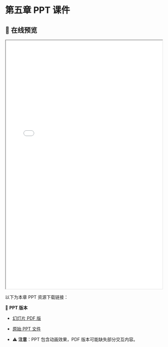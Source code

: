 # 第五章 PPT 课件

## 📒 在线预览
<iframe src="/chapter5/assets/5_传输层.pdf" width="100%" height="800px"></iframe>

以下为本章 PPT 资源下载链接：

🔽 **PPT 版本**
- [幻灯片 PDF 版](/chapter5/assets/5_传输层.pdf)
- [原始 PPT 文件](/chapter5/assets/5_传输层.pptx)

- ⚠️ **注意**：PPT 包含动画效果，PDF 版本可能缺失部分交互内容。
